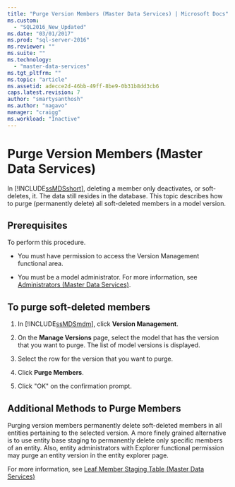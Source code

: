 ```yaml
---
title: "Purge Version Members (Master Data Services) | Microsoft Docs"
ms.custom: 
  - "SQL2016_New_Updated"
ms.date: "03/01/2017"
ms.prod: "sql-server-2016"
ms.reviewer: ""
ms.suite: ""
ms.technology: 
  - "master-data-services"
ms.tgt_pltfrm: ""
ms.topic: "article"
ms.assetid: adecce2d-46bb-49ff-8be9-0b31b8dd3cb6
caps.latest.revision: 7
author: "smartysanthosh"
ms.author: "nagavo"
manager: "craigg"
ms.workload: "Inactive"
---
```

# Purge Version Members (Master Data Services)
  In [!INCLUDE[ssMDSshort](../includes/ssmdsshort-md.md)], deleting a member only deactivates, or soft-deletes, it. The  data still resides in the database. This topic describes how to purge (permanently delete) all soft-deleted members in a model version.  
  
## Prerequisites  
 To perform this procedure.  
  
-   You must have permission to access the Version Management functional area.  
  
-   You must be a model administrator. For more information, see [Administrators &#40;Master Data Services&#41;](../master-data-services/administrators-master-data-services.md).  
  
## To purge soft-deleted members  
  
1.  In [!INCLUDE[ssMDSmdm](../includes/ssmdsmdm-md.md)], click **Version Management**.  
  
2.  On the **Manage Versions** page, select the model that has the version that you want to purge. The list of model versions is displayed.  
  
3.  Select the row for the version that you want to purge.  
  
4.  Click **Purge Members**.  
  
5.  Click "OK" on the confirmation prompt.  
  
## Additional Methods to Purge Members  
 Purging version members permanently delete soft-deleted members in all entities pertaining to the selected version. A more finely grained alternative is to use entity base staging to permanently delete only specific members of an entity. Also, entity administrators with Explorer functional permission may purge an entity version in the entity explorer page.  
  
 For more information, see [Leaf Member Staging Table &#40;Master Data Services&#41;](../master-data-services/leaf-member-staging-table-master-data-services.md)  
  
  
